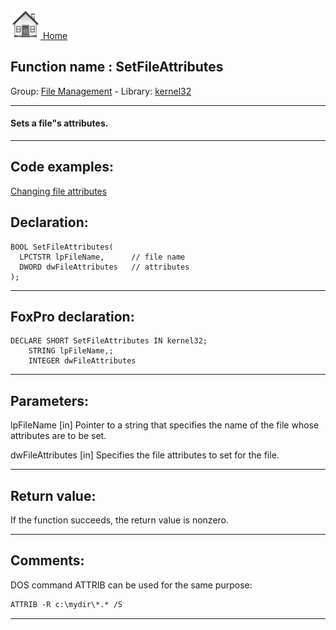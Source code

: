 [<img src="../../images/home.png"> Home ](https://github.com/VFPX/Win32API)  

## Function name : SetFileAttributes
Group: [File Management](../../functions_group.md#File_Management)  -  Library: [kernel32](../../Libraries.md#kernel32)  
***  


#### Sets a file"s attributes.

***  


## Code examples:
[Changing file attributes](../../samples/sample_103.md)  

## Declaration:
```foxpro  
BOOL SetFileAttributes(
  LPCTSTR lpFileName,      // file name
  DWORD dwFileAttributes   // attributes
);  
```  
***  


## FoxPro declaration:
```foxpro  
DECLARE SHORT SetFileAttributes IN kernel32;
	STRING lpFileName,;
	INTEGER dwFileAttributes  
```  
***  


## Parameters:
lpFileName 
[in] Pointer to a string that specifies the name of the file whose attributes are to be set. 

dwFileAttributes 
[in] Specifies the file attributes to set for the file.  
***  


## Return value:
If the function succeeds, the return value is nonzero.  
***  


## Comments:
DOS command ATTRIB can be used for the same purpose:  
```txt
ATTRIB -R c:\mydir\*.* /S
```

***  


